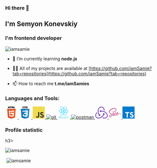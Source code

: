 ### Hi there 👋
<h2 align="left">I'm Semyon Konevskiy</h1>
<h3 align="left">I'm frontend developer</h3>

<p align="left"> <img src="https://komarev.com/ghpvc/?username=iamsamie&label=Profile%20views&color=0e75b6&style=flat" alt="iamsamie" /> </p>

- 🌱 I’m currently learning **node.js**

- 👨‍💻 All of my projects are available at [https://github.com/iamSamie?tab=repositories](https://github.com/iamSamie?tab=repositories)

- 📫 How to reach me **t.me/iamSamies**

<h3 align="left">Languages and Tools:</h3>
<p align="left"> <a href="https://www.w3.org/html/" target="_blank" rel="noreferrer"> <img src="https://raw.githubusercontent.com/devicons/devicon/master/icons/html5/html5-original-wordmark.svg" alt="html5" width="40" height="40"/> </a> <a href="https://www.w3schools.com/css/" target="_blank" rel="noreferrer"> <img src="https://raw.githubusercontent.com/devicons/devicon/master/icons/css3/css3-original-wordmark.svg" alt="css3" width="40" height="40"/> </a>  <a href="https://developer.mozilla.org/en-US/docs/Web/JavaScript" target="_blank" rel="noreferrer"> <img src="https://raw.githubusercontent.com/devicons/devicon/master/icons/javascript/javascript-original.svg" alt="javascript" width="40" height="40"/> </a> <a href="https://git-scm.com/" target="_blank" rel="noreferrer"> <img src="https://www.vectorlogo.zone/logos/git-scm/git-scm-icon.svg" alt="git" width="40" height="40"/> </a> <a href="https://reactjs.org/" target="_blank" rel="noreferrer"> <img src="https://raw.githubusercontent.com/devicons/devicon/master/icons/react/react-original-wordmark.svg" alt="react" width="40" height="40"/> </a> <a href="https://postman.com" target="_blank" rel="noreferrer"> <img src="https://www.vectorlogo.zone/logos/getpostman/getpostman-icon.svg" alt="postman" width="40" height="40"/> </a> <a href="https://redux.js.org" target="_blank" rel="noreferrer"> <img src="https://raw.githubusercontent.com/devicons/devicon/master/icons/redux/redux-original.svg" alt="redux" width="40" height="40"/> </a> <a href="https://sass-lang.com" target="_blank" rel="noreferrer"> <img src="https://raw.githubusercontent.com/devicons/devicon/master/icons/sass/sass-original.svg" alt="sass" width="40" height="40"/> </a> <a href="https://www.typescriptlang.org/" target="_blank" rel="noreferrer"> <img src="https://raw.githubusercontent.com/devicons/devicon/master/icons/typescript/typescript-original.svg" alt="typescript" width="40" height="40"/> </a> </p>

<h3>Profile statistic</h3>h3>
<p><img align="left" src="https://github-readme-stats.vercel.app/api/top-langs?username=iamsamie&show_icons=true&locale=en&layout=compact" alt="iamsamie" /></p> </br>

<p>&nbsp;<img align="center" src="https://github-readme-stats.vercel.app/api?username=iamsamie&show_icons=true&locale=en" alt="iamsamie" /></p>

